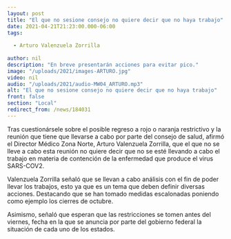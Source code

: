 ```yaml
---
layout: post
title: "El que no sesione consejo no quiere decir que no haya trabajo"
date: 2021-04-21T21:23:00.000-06:00
tags:
  
  - Arturo Valenzuela Zorrilla
  
author: nil
description: "En breve presentarán acciones para evitar pico."
image: "/uploads/2021/images-ARTURO.jpg"
video: nil
audio: "/uploads/2021/audio-MW04_ARTURO.mp3"
alt: "El que no sesione consejo no quiere decir que no haya trabajo"
front: false
section: "Local"
redirect_from: /news/184031
---
```


Tras cuestionársele sobre el posible regreso a rojo o naranja restrictivo y la reunión que tiene que llevarse a cabo por parte del consejo de salud, afirmó el Director Médico Zona Norte, Arturo Valenzuela Zorrilla, que el que no se lleve a cabo esta reunión no quiere decir que no se esté llevando a cabo el trabajo en materia de contención de la enfermedad que produce el virus SARS-COV2.

Valenzuela Zorrilla señaló que se llevan a cabo análisis con el fin de poder llevar los trabajos, esto ya que es un tema que deben definir diversas acciones. Destacando que se han tomado medidas escalonadas poniendo como ejemplo los cierres de octubre.

Asimismo, señaló que esperan que las restricciones se tomen antes del viernes, fecha en la que se anuncia por parte del gobierno federal la situación de cada uno de los estados.
